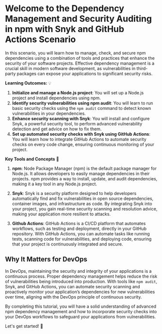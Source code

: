 # Welcome to the Dependency Management and Security Auditing in npm with Snyk and GitHub Actions Scenario

In this scenario, you will learn how to manage, check, and secure npm dependencies using a combination of tools and practices that enhance the security of your software projects. Effective dependency management is a crucial skill in modern software development, as vulnerabilities in third-party packages can expose your applications to significant security risks.

**Learning Outcomes:** 💡

1. **Initialize and manage a Node.js project**: You will set up a Node.js project and install dependencies using npm.
2. **Identify security vulnerabilities using npm audit**: You will learn to run basic security checks using the `npm audit` command to detect known vulnerabilities in your dependencies.
3. **Enhance security scanning with Snyk**: You will install and configure Snyk, a powerful security tool, to perform advanced vulnerability detection and get advice on how to fix them.
4. **Set up automated security checks with Snyk using GitHub Actions**: You will learn how to integrate GitHub Actions to automate security checks on every code change, ensuring continuous monitoring of your project.

**Key Tools and Concepts** 🧰

1. **npm**: 
   Node Package Manager (npm) is the default package manager for Node.js. It allows developers to easily manage dependencies in their projects. npm provides a way to install, update, and audit dependencies, making it a key tool in any Node.js project.

2. **Snyk**: 
   Snyk is a security platform designed to help developers automatically find and fix vulnerabilities in open source dependencies, container images, and infrastructure as code. By integrating Snyk into your project, you gain real-time security scanning and resolution advice, making your application more resilient to attacks.


3. **Github Actions**: 
    GitHub Actions is a CI/CD platform that automates workflows, such as testing and deployment, directly in your GitHub repository. With GitHub Actions, you can automate tasks like running tests, scanning code for vulnerabilities, and deploying code, ensuring that your project is continuously integrated and secure.

## Why It Matters for DevOps

In DevOps, maintaining the security and integrity of your applications is a continuous process. Proper dependency management helps reduce the risk of vulnerabilities being introduced into production. With tools like `npm audit`, Snyk, and GitHub Actions, you can automate security scanning and proactively monitor your application’s dependencies for new vulnerabilities over time, aligning with the DevOps principle of continuous security.

By completing this tutorial, you will have a solid understanding of advanced npm dependency management and how to incorporate security checks into your DevOps workflows to safeguard your applications from vulnerabilities.

Let's get started! 🚀
